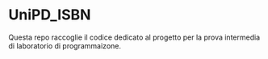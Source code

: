 # UniPD_ISBN
Questa repo raccoglie il codice dedicato al progetto per la prova intermedia di laboratorio di programmaizone.
